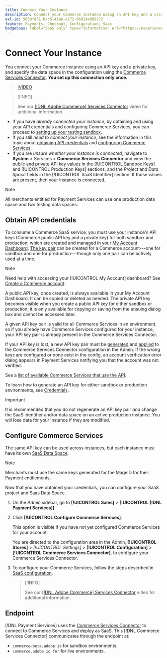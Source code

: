 ```yaml
---
title: Connect Your Instance
description: Connect your Commerce instance using an API key and a private key, and specify the data space in the configuration.
exl-id: 5038fd31-bac5-419e-a172-66919a9b5272
feature: Payments, Checkout, Configuration, Saas
badgeSaas: label="SaaS only" type="Informative" url="https://experienceleague.adobe.com/en/docs/commerce/user-guides/product-solutions" tooltip="Applies to Adobe Commerce as a Cloud Service and Adobe Commerce Optimizer projects only (Adobe-managed SaaS infrastructure)."
---
```


# Connect Your Instance

You connect your Commerce instance using an API key and a private key, and specify the data space in the configuration using the [Commerce Services Connector](https://experienceleague.adobe.com/docs/commerce-merchant-services/user-guides/saas.html). **You set up this connection only once.**

>[!VIDEO](https://video.tv.adobe.com/v/3447835)

>[!INFO]
>
> See our [[!DNL Adobe Commerce] Services Connector](https://experienceleague.adobe.com/docs/commerce-learn/tutorials/admin/adobe-commerce-services/configure-adobe-commerce-services-connector.html?lang=en) video for additional information.

* If you have *already connected your instance*, by obtaining and using your API credentials and configuring Commerce Services, you can proceed to [setting up your testing sandbox](https://experienceleague.adobe.com/docs/commerce-merchant-services/payment-services/get-started/sandbox.html).
* If you still *need to connect your instance*, see the information in this topic about [obtaining API credentials](#obtain-api-credentials) and [configuring Commerce Services](#configure-commerce-services).
* If you are *unsure whether your instance is connected*, navigate to **System** > Services > **Commerce Services Connector** and view the public and private API key values in the [!UICONTROL Sandbox Keys] and [!UICONTROL Production Keys] sections, and the *Project* and *Data Space* fields in the [!UICONTROL SaaS Identifier] section. If those values are present, then your instance is connected.

>[!NOTE]
>
>All merchants entitled for Payment Services can use one production data space and two testing data spaces.

## Obtain API credentials

To consume a Commerce SaaS service, you must use your instance's API keys (Commerce public API key and a private key) for both sandbox and production, which are created and managed in your [My Account Dashboard](https://account.magento.com/customer/account/login). [The key pair](https://experienceleague.adobe.com/en/docs/commerce-admin/config/services/saas) can be created for a Commerce account---one for sandbox and one for production---though only one pair can be actively used at a time.

>[!NOTE]
>
>Need help with accessing your [!UICONTROL My Account] dashboard? See [Create a Commerce account](https://experienceleague.adobe.com/en/docs/commerce-admin/start/commerce-account/commerce-account-create).

A public API key, once created, is always available in your My Account Dashboard. It can be copied or deleted as needed. The private API key becomes visible when you create a public API key for either sandbox or production; it is only available for copying or saving from the ensuing dialog box and cannot be accessed later.

A given API key pair is valid for all Commerce Services in an environment, so if you already have Commerce Services configured for your instance, your API key pair is already present in the Commerce Services Connector.

If your API key is lost, a new API key pair must be [generated](https://experienceleague.adobe.com/docs/commerce-merchant-services/payment-services/get-started/connect.html#generate-an-api-key-and-private-key) and [applied](https://experienceleague.adobe.com/docs/commerce-merchant-services/payment-services/get-started/connect.html#configure-saas-project) to the Commerce Services Connector configuration in the Admin. If the wrong keys are configured or none exist in the config, an account verification error dialog appears in Payment Services notifying you that the account was not verified.

See a [list of available Commerce Services that use the API](https://experienceleague.adobe.com/en/docs/commerce-merchant-services/user-guides/integration-services/saas#availableservices).

To learn how to generate an API key for either sandbox or production environments, see [Credentials](https://experienceleague.adobe.com/docs/commerce-merchant-services/user-guides/saas.html#apikey).

>[!IMPORTANT]
>
>It is recommended that you do not regenerate an API key pair *and* change the SaaS identifier and/or data space on an active production instance. You will lose data for your instance if they are modified.

## Configure Commerce Services

The same API key can be used across instances, but each instance must have its own [SaaS Data Space](https://experienceleague.adobe.com/docs/commerce-merchant-services/user-guides/saas.html#saasenv).

>[!NOTE]
>
>Merchants must use the same keys generated for the MageID for their Payment entitlements.

Now that you have obtained your credentials, you can configure your SaaS project and Saas Data Space.

1. On the _Admin_ sidebar, go to **[!UICONTROL Sales]** > **[!UICONTROL [!DNL Payment Services]]**.
1. Click **[!UICONTROL Configure Commerce Services]**.

   This option is visible if you have not yet configured Commerce Services for your account.

   You are directed to the configuration area in the Admin, **[!UICONTROL Stores]** > _[!UICONTROL Settings]_ > **[!UICONTROL Configuration]** > **[!UICONTROL Commerce Services Connector]**, to configure your Commerce Services Connector.

1. To configure your Commerce Services, follow the steps described in [SaaS configuration](https://experienceleague.adobe.com/docs/commerce-merchant-services/user-guides/integration-services/saas.html#saasenv).

   >[!INFO]
   >
   > See our [[!DNL Adobe Commerce] Services Connector](https://experienceleague.adobe.com/docs/commerce-learn/tutorials/admin/adobe-commerce-services/configure-adobe-commerce-services-connector.html?lang=en#configuration-faqs) video for additional information.

## Endpoint

[!DNL Payment Services] uses the [Commerce Services Connector](https://experienceleague.adobe.com/docs/commerce-merchant-services/user-guides/saas.html) to connect to Commerce Services and deploy as SaaS. This [!DNL Commerce Services Connector] communicates through the endpoint at:

* `commerce-beta.adobe.io` for sandbox environments.
* `commerce.adobe.io for` for live environments.
